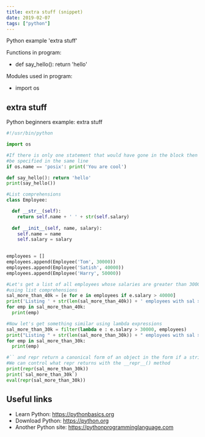 ```yaml
---
title: extra stuff (snippet)
date: 2019-02-07
tags: ["python"]
---
```

Python example 'extra stuff'

Functions in program: 
* def say_hello(): return 'hello'

Modules used in program: 
* import os

## extra stuff

Python beginners example: extra stuff

```python
#!/usr/bin/python

import os

#If there is only one statement that would have gone in the block then it can
#be specified in the same line
if os.name == 'posix': print('You are cool')

def say_hello(): return 'hello'
print(say_hello())

#List comprehensions
class Employee:

  def __str__(self):
    return self.name + ' ' + str(self.salary)
  
  def __init__(self, name, salary):
    self.name = name
    self.salary = salary
  

employees = []
employees.append(Employee('Tom', 30000))
employees.append(Employee('Satish', 40000))
employees.append(Employee('Harry', 50000))

#Let's get a list of all employees whose salaries are greater than 30000
#using list comprehensions
sal_more_than_40k = [e for e in employees if e.salary > 40000] 
print('Listing ' + str(len(sal_more_than_40k)) + ' employees with sal > 40k')
for emp in sal_more_than_40k: 
  print(emp)

#Now let's get something similar using lambda expressions
sal_more_than_30k = filter(lambda e : e.salary > 30000, employees)
print("Listing " + str(len(sal_more_than_30k)) + " employees with sal > 30k")
for emp in sal_more_than_30k:
  print(emp)

#`` and repr return a canonical form of an object in the form if a string
#We can control what repr returns with the __repr__() method
print(repr(sal_more_than_30k))
print(`sal_more_than_30k`)
eval(repr(sal_more_than_30k))


```

## Useful links

- Learn Python: https://pythonbasics.org
- Download Python: https://python.org
- Another Python site: https://pythonprogramminglanguage.com
